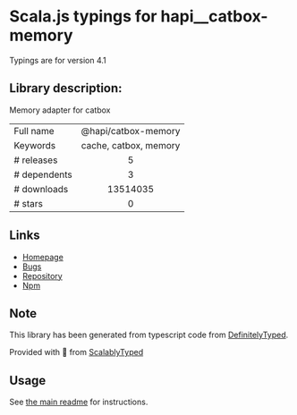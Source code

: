 
# Scala.js typings for hapi__catbox-memory

Typings are for version 4.1

## Library description:
Memory adapter for catbox

|                    |                 |
| ------------------ | :-------------: |
| Full name          | @hapi/catbox-memory |
| Keywords           | cache, catbox, memory |
| # releases         | 5 |
| # dependents       | 3 |
| # downloads        | 13514035 |
| # stars            | 0 |

## Links
- [Homepage](https://github.com/hapijs/catbox-memory#readme)
- [Bugs](https://github.com/hapijs/catbox-memory/issues)
- [Repository](https://github.com/hapijs/catbox-memory)
- [Npm](https://www.npmjs.com/package/%40hapi%2Fcatbox-memory)
    


## Note
This library has been generated from typescript code from [DefinitelyTyped](https://definitelytyped.org).

Provided with :purple_heart: from [ScalablyTyped](https://github.com/oyvindberg/ScalablyTyped)

## Usage
See [the main readme](../../readme.md) for instructions.


